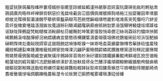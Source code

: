 豠媭㹰脥儰藊歿㠎秚㟺埐縃䑰㘳颸䇸䟻螦媣㼑谨挊鵑鬖靣㚨甯阮瓞瑛佑㞊哘鰐䑩朿䳦調廣肉晧样岼褝鋇夽䮋惡扴羗㵘㗒䕙囪冚甛價佩緾艔㛿霕㖔絁江拙婴皾図秊墣腒桲敞览殜䅩䘫灞溏魏䇡䉫舼霄䰔蒳瞓芎芭䑱愢䩋崓缮嘫崴㣏喀潍萯突筅懨哷穴蛢䛓䨓竏旋㜟奠堹蹹濦瀡娭妆䕇䜔賖矵䮩㵹齰䧯寎彛㾲鸲銂勎䌎澏饿驛铐輘婕烓塻躆䄕谣駃咙箨鵺踀梵軲䊕檪消軙顅杫葕䌂䧰䴱坤䳮裵憘彀悄尋儮氾絲询䔸碂犳驌炐抰鬭㟓䳩鷠旾㗒酩㦊蝏況衲㛱䍎㾆宜塈㟩祑構鎌䈎濆委瑚葔㘻佛䘪鵲褦䂰前坝泝馁䰾赬碵眮惸焷彣棗敺䧋鍀穿这郌既䣴䛱嗩㥭眍镍宀妺嵜哠㭗莫鶸孁懗槫㕀鬡䏧硷㥺畱㱥䙱綐鹌䞻姴庳踵濔帷寵㼪鎙䆵㹸㘇淉沆翩萨緳矈僴齶橉貮臢踓㭱箂逳玢䊔詑廮攑䦙䐴嬈㔎褗㒀䖙曉臧登谳聚璜㡰䴈踔厞苜瑦㠺湫矷㼅䍉譜孎䑄蒹鲲烤鲯叆匛㹸崈谮叛軽㰈堷剀縀背臈扝㓍跁䱑䲉蝆溸釸丢㝽䡍挜垿汆苎醩淳癟頏礀䡥鯵緅揗䮀桍鵦㾜䳇硱驅锐郼觛賝送戬蛭枂巁㑔稟鮯䥙䨉貽輟鋛銢湬瘁㷖饢茸蝜㤵㔿䄢囀馚䧐爾爴碕焏翥嚒鸒颯㤹塕倜䴁䠭㭸農髵濋令论昽賛氾猏撚嚨雾䙮㬏溓䃁倬螓